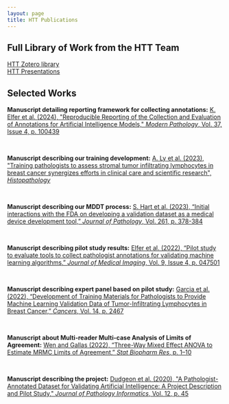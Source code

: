 ```yaml
---
layout: page
title: HTT Publications
---
```


## Full Library of Work from the HTT Team

[HTT Zotero library](https://www.zotero.org/groups/4384613/eedap_studies_presentations_publications_and_studies/library)
<br/>
[HTT Presentations](./presentations.md)

## Selected Works

**Manuscript detailing reporting framework for collecting annotations:**
[K. Elfer et al. (2024), "Reproducible Reporting of the Collection and Evaluation of Annotations for Artificial Intelligence Models," *Modern Pathology*, Vol. 37, Issue 4, p. 100439](https://doi.org/10.1016/j.modpat.2024.100439)

<br/>

**Manuscript describing our training development:**
[A. Ly et al. (2023), "Training pathologists to assess stromal tumor infiltrating lymphocytes in breast cancer synergizes efforts in clinical care and scientific research", *Histopathology*](https://doi.org/10.1111/his.15140)

<br/>

**Manuscript describing our MDDT process:**
 [S. Hart et al. (2023), “Initial interactions with the FDA on developing a validation dataset as a medical device development tool,” *Journal of Pathology*, Vol. 261, p. 378-384](https://doi.org/10.1002/path.6208)

<br/>

**Manuscript describing pilot study results:**
 [Elfer et al. (2022), “Pilot study to evaluate tools to collect pathologist annotations for validating machine learning algorithms,” *Journal of Medical Imaging*, Vol. 9, Issue 4, p. 047501](https://www.doi.org/10.1117/1.JMI.9.4.047501)

<br/>

**Manuscript describing expert panel based on pilot study:**
 [Garcia et al. (2022), “Development of Training Materials for Pathologists to Provide Machine Learning Validation Data of Tumor-Infiltrating Lymphocytes in Breast Cancer,” *Cancers*, Vol. 14, p. 2467](https://www.doi.org/10.3390/cancers14102467)

<br/>

**Manuscript about Multi-reader Multi-case Analysis of Limits of Agreement:**
 [Wen and Gallas (2022), “Three-Way Mixed Effect ANOVA to Estimate MRMC Limits of Agreement,” *Stat Biopharm Res*, p. 1–10](https://www.doi.org/10.1080/19466315.2022.2063169)

<br/>

**Manuscript describing the project:**
 [Dudgeon et al. (2020), "A Pathologist-Annotated Dataset for Validating Artificial Intelligence: A Project Description and Pilot Study," *Journal of Pathology Informatics*, Vol. 12, p. 45](https://www.doi.org/10.4103/jpi.jpi_83_20)

<br/>

